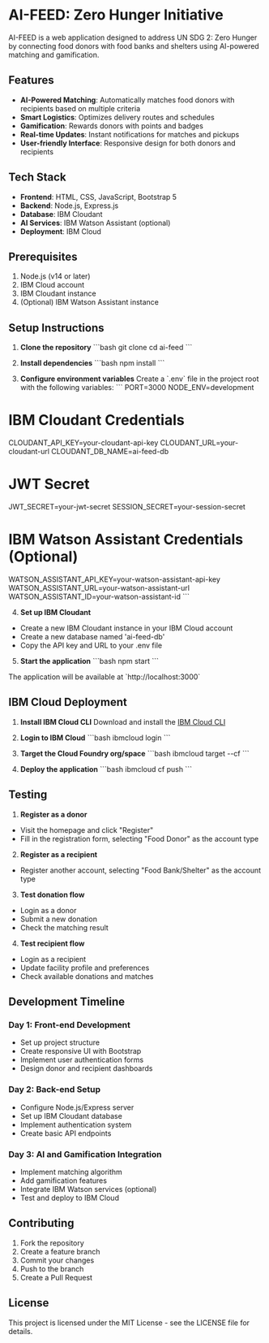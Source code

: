 # AI-FEED: Zero Hunger Initiative

AI-FEED is a web application designed to address UN SDG 2: Zero Hunger by connecting food donors with food banks and shelters using AI-powered matching and gamification.

## Features

- **AI-Powered Matching**: Automatically matches food donors with recipients based on multiple criteria
- **Smart Logistics**: Optimizes delivery routes and schedules
- **Gamification**: Rewards donors with points and badges
- **Real-time Updates**: Instant notifications for matches and pickups
- **User-friendly Interface**: Responsive design for both donors and recipients

## Tech Stack

- **Frontend**: HTML, CSS, JavaScript, Bootstrap 5
- **Backend**: Node.js, Express.js
- **Database**: IBM Cloudant
- **AI Services**: IBM Watson Assistant (optional)
- **Deployment**: IBM Cloud

## Prerequisites

1. Node.js (v14 or later)
2. IBM Cloud account
3. IBM Cloudant instance
4. (Optional) IBM Watson Assistant instance

## Setup Instructions

1. **Clone the repository**
\`\`\`bash
git clone <repository-url>
cd ai-feed
\`\`\`

2. **Install dependencies**
\`\`\`bash
npm install
\`\`\`

3. **Configure environment variables**
Create a \`.env\` file in the project root with the following variables:
\`\`\`
PORT=3000
NODE_ENV=development

# IBM Cloudant Credentials
CLOUDANT_API_KEY=your-cloudant-api-key
CLOUDANT_URL=your-cloudant-url
CLOUDANT_DB_NAME=ai-feed-db

# JWT Secret
JWT_SECRET=your-jwt-secret
SESSION_SECRET=your-session-secret

# IBM Watson Assistant Credentials (Optional)
WATSON_ASSISTANT_API_KEY=your-watson-assistant-api-key
WATSON_ASSISTANT_URL=your-watson-assistant-url
WATSON_ASSISTANT_ID=your-watson-assistant-id
\`\`\`

4. **Set up IBM Cloudant**
- Create a new IBM Cloudant instance in your IBM Cloud account
- Create a new database named 'ai-feed-db'
- Copy the API key and URL to your .env file

5. **Start the application**
\`\`\`bash
npm start
\`\`\`

The application will be available at \`http://localhost:3000\`

## IBM Cloud Deployment

1. **Install IBM Cloud CLI**
Download and install the [IBM Cloud CLI](https://cloud.ibm.com/docs/cli/reference/ibmcloud?topic=cloud-cli-getting-started)

2. **Login to IBM Cloud**
\`\`\`bash
ibmcloud login
\`\`\`

3. **Target the Cloud Foundry org/space**
\`\`\`bash
ibmcloud target --cf
\`\`\`

4. **Deploy the application**
\`\`\`bash
ibmcloud cf push
\`\`\`



## Testing

1. **Register as a donor**
- Visit the homepage and click "Register"
- Fill in the registration form, selecting "Food Donor" as the account type

2. **Register as a recipient**
- Register another account, selecting "Food Bank/Shelter" as the account type

3. **Test donation flow**
- Login as a donor
- Submit a new donation
- Check the matching result

4. **Test recipient flow**
- Login as a recipient
- Update facility profile and preferences
- Check available donations and matches

## Development Timeline

### Day 1: Front-end Development
- Set up project structure
- Create responsive UI with Bootstrap
- Implement user authentication forms
- Design donor and recipient dashboards

### Day 2: Back-end Setup
- Configure Node.js/Express server
- Set up IBM Cloudant database
- Implement authentication system
- Create basic API endpoints

### Day 3: AI and Gamification Integration
- Implement matching algorithm
- Add gamification features
- Integrate IBM Watson services (optional)
- Test and deploy to IBM Cloud

## Contributing

1. Fork the repository
2. Create a feature branch
3. Commit your changes
4. Push to the branch
5. Create a Pull Request

## License

This project is licensed under the MIT License - see the LICENSE file for details.

